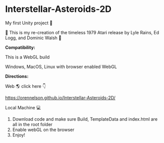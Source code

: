 #  Interstellar-Asteroids-2D 

My first Unity project :muscle:

:milky_way: This is my re-creation of the timeless 1979 Atari release by Lyle Rains, Ed Logg, and Dominic Walsh :space_invader:

**Compatibility:** 

This is a WebGL build

Windows, MacOS, Linux with browser enabled WebGL

**Directions:**

  Web :earth_americas: click here :point_down:

  https://orennelson.github.io/Interstellar-Asteroids-2D/
  
  
  Local Machine :computer:
  1. Download code and make sure Build, TemplateData and index.html are all in the root folder
  2. Enable webGL on the browser
  3. Enjoy!



